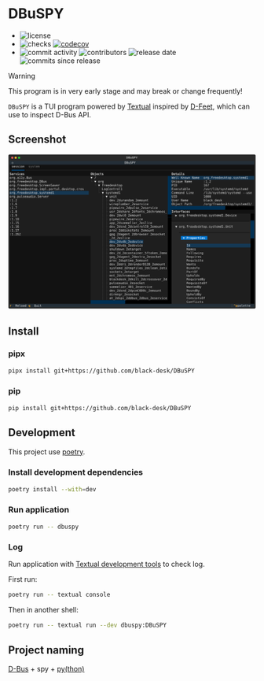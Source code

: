 # DBuSPY

- ![license][badge-shields-io-license]
- ![checks][badge-shields-io-checks]
  [![codecov][badge-shields-io-codecov]][codecov]
- ![commit activity][badge-shields-io-commit-activity]
  ![contributors][badge-shields-io-contributors]
  ![release date][badge-shields-io-release-date]
  ![commits since release][badge-shields-io-commits-since-release]

[badge-shields-io-license]: https://img.shields.io/github/license/black-desk/DBuSPY
[badge-shields-io-checks]: https://img.shields.io/github/check-runs/black-desk/DBuSPY/master
[badge-go-report-card]: https://goreportcard.com/badge/github.com/black-desk/DBuSPY
[badge-shields-io-codecov]: https://codecov.io/github/black-desk/DBuSPY/graph/badge.svg?token=6TSVGQ4L9X
[codecov]: https://codecov.io/github/black-desk/DBuSPY
[badge-shields-io-commit-activity]: https://img.shields.io/github/commit-activity/w/black-desk/DBuSPY/master
[badge-shields-io-contributors]: https://img.shields.io/github/contributors/black-desk/DBuSPY
[badge-shields-io-release-date]: https://img.shields.io/github/release-date/black-desk/DBuSPY
[badge-shields-io-commits-since-release]: https://img.shields.io/github/commits-since/black-desk/DBuSPY/latest/master

> [!WARNING]
> This program is in very early stage and may break or change frequently\!

`DBuSPY` is a TUI program powered by [Textual][textual]
inspired by [D-Feet][d-feet],
which can use to inspect D-Bus API.

[textual]: https://textual.textualize.io/
[d-feet]: https://wiki.gnome.org/Apps(2f)DFeet.html

## Screenshot

![DBuSPY Screenshot](./assets/screenshot.svg)

## Install

### pipx

```bash
pipx install git+https://github.com/black-desk/DBuSPY
```

### pip

```bash
pip install git+https://github.com/black-desk/DBuSPY
```

## Development

This project use [poetry](https://python-poetry.org/).

### Install development dependencies

```bash
poetry install --with=dev
```

### Run application

```bash
poetry run -- dbuspy
```

### Log

Run application with [Textual development tools][textual-devtools] to check log.

[textual-devtools]: https://textual.textualize.io/guide/devtools/

First run:

```bash
poetry run -- textual console
```

Then in another shell:

```bash
poetry run -- textual run --dev dbuspy:DBuSPY
```

## Project naming

[D-Bus][d-bus] + spy + [py(thon)][python]

[d-bus]: https://www.freedesktop.org/wiki/Software/dbus/
[python]: https://www.python.org/
